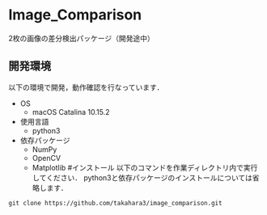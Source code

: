 # Image_Comparison
2枚の画像の差分検出パッケージ（開発途中）

## 開発環境
以下の環境で開発，動作確認を行なっています．
* OS
  - macOS Catalina 10.15.2
* 使用言語
  - python3
* 依存パッケージ
  - NumPy
  - OpenCV
  - Matplotlib
#インストール
以下のコマンドを作業ディレクトリ内で実行してください．
python3と依存パッケージのインストールについては省略します．
```
git clone https://github.com/takahara3/image_comparison.git
```
